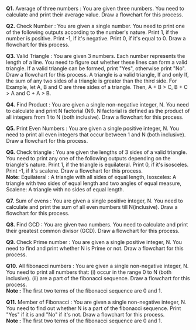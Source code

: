 **Q1.** Average of three numbers : You are given three numbers. You need to calculate and print their average value. Draw a flowchart for this process.

**Q2.** Check Number : You are given a single number. You need to print one of the following outputs according to the number's nature. Print 1, if the number is positive. Print -1, if it's negative. Print 0, if it's equal to 0. Draw a flowchart for this process.

**Q3.** Valid Triangle : You are given 3 numbers. Each number represents the length of a line. You need to figure out whether these lines can form a valid triangle. If a valid triangle can be formed, print "Yes", otherwise print "No". Draw a flowchart for this process. A triangle is a valid triangle, If and only If, the sum of any two sides of a triangle is greater than the third side. For Example, let A, B and C are three sides of a triangle. Then, A + B > C, B + C > A and C + A > B.

**Q4.** Find Product : You are given a single non-negative integer, N. You need to calculate and print N factorial (N!). N factorial is defined as the product of all integers from 1 to N (both inclusive). Draw a flowchart for this process.

**Q5.** Print Even Numbers : You are given a single positive integer, N. You need to print all even integers that occur between 1 and N (both inclusive). Draw a flowchart for this process.

**Q6.** Check triangle : You are given the lengths of 3 sides of a valid triangle. You need to print any one of the following outputs depending on the triangle's nature. Print 1, if the triangle is equilateral. Print 0, if it's isosceles. Print -1, if it's scalene. Draw a flowchart for this process.
<br>**Note:** Equilateral : A triangle with all sides of equal length, Isosceles: A triangle with two sides of equal length and two angles of equal measure, Scalene: A triangle with no sides of equal length.

**Q7.** Sum of evens : You are given a single positive integer, N. You need to calculate and print the sum of all even numbers till N(inclusive). Draw a flowchart for this process.

**Q8.** Find GCD : You are given two numbers. You need to calculate and print their greatest common divisor (GCD). Draw a flowchart for this process.

**Q9.** Check Prime number : You are given a single positive integer, N. You need to find and print whether N is Prime or not. Draw a flowchart for this process.

**Q10.** All fibonacci numbers : You are given a single non-negative integer, N. You need to print all numbers that: (i) occur in the range 0 to N (both inclusive). (ii) are a part of the fibonacci sequence. Draw a flowchart for this process.
<br>**Note :** The first two terms of the fibonacci sequence are 0 and 1.

**Q11.** Member of Fibonacci : You are given a single non-negative integer, N. You need to find out whether N is a part of the fibonacci sequence. Print "Yes" if it is and "No" if it's not. Draw a flowchart for this process.
<br>**Note :** The first two terms of the fibonacci sequence are 0 and 1.
